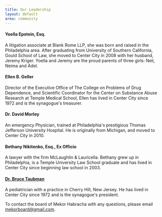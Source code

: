 ```yaml
---
title: Our Leadership
layout: default
area: community
---
```


#### Yoella Epstein, Esq.
A litigation associate at Blank Rome LLP, she was born and raised in the Philadelphia area. After graduating from University of Southern California, Gould School of Law, she moved to Center City in 2008 with her husband, Jeremy Kriger. Yoella and Jeremy are the proud parents of three girls: Neli, Neima and Adel. 

#### Ellen B. Geller
Director of the Executive Office of The College on Problems of Drug Dependence, and Scientific Coordinator for the Center on Substance Abuse Research at Temple Medical School, Ellen has lived in Center City since 1972 and is the synagogue's treasurer.

#### Dr. David Morley
An emergency Physician, trained at Philadelphia's prestigious Thomas Jefferson University Hospital. He is originally from Michigan, and moved to Center City in 2010.   

#### Bethany Nikitenko, Esq., Ex Officio 
A lawyer with the firm McLaughlin & Lauricella. Bethany grew up in Philadelphia, is a Temple University Law School graduate and has lived in Center City since beginning law school in 2003.

#### [Dr. Bruce Taubman](mailto:Taubman@earthlink.net)
A pediatrician with a practice in Cherry Hill, New Jersey. He has lived in Center City since 1972 and is the synagogue's president.


To contact the board of Mekor Habracha with any questions, please email [mekorboard@gmail.com](mailto:mekorboard@gmail.com).
